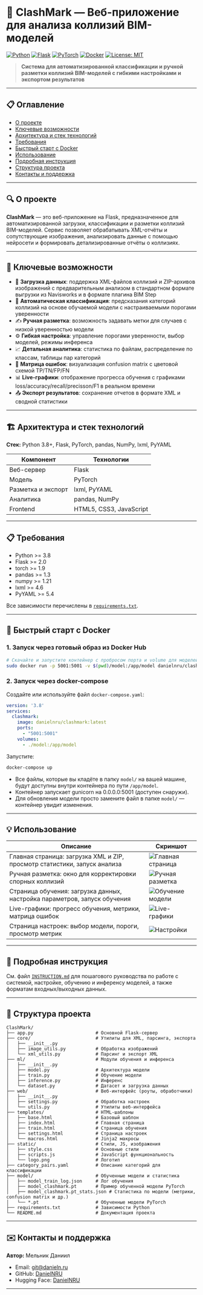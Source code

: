 # 🚦 ClashMark — Веб-приложение для анализа коллизий BIM-моделей

[![Python](https://img.shields.io/badge/python-3.8%2B-blue)](https://www.python.org/) [![Flask](https://img.shields.io/badge/flask-2.0%2B-black)](https://flask.palletsprojects.com/) [![PyTorch](https://img.shields.io/badge/pytorch-1.9%2B-red)](https://pytorch.org/) [![Docker](https://img.shields.io/badge/docker-ready-blue)](https://www.docker.com/) [![License: MIT](https://img.shields.io/badge/license-MIT-green)](LICENSE)

> **Система для автоматизированной классификации и ручной разметки коллизий BIM-моделей с гибкими настройками и экспортом результатов**

---

## 📋 Оглавление

* [О проекте](#-о-проекте)
* [Ключевые возможности](#-ключевые-возможности)
* [Архитектура и стек технологий](#-архитектура-и-стек-технологий)
* [Требования](#-требования)
* [Быстрый старт с Docker](#-быстрый-старт-с-docker)
* [Использование](#-использование)
* [Подробная инструкция](#-подробная-инструкция)
* [Структура проекта](#-структура-проекта)
* [Контакты и поддержка](#-контакты-и-поддержка)

---

## 🔍 О проекте

**ClashMark** — это веб-приложение на Flask, предназначенное для автоматизированной загрузки, классификации и разметки коллизий BIM-моделей.
Сервис позволяет обрабатывать XML-отчёты и сопутствующие изображения, анализировать данные с помощью нейросети и формировать детализированные отчёты о коллизиях.

---

## 🚀 Ключевые возможности

* 📂 **Загрузка данных**: поддержка XML-файлов коллизий и ZIP-архивов изображений с предварительным анализом в стандартном формате выгрузки из Navisworks и в формате плагина BIM Step
* 🤖 **Автоматическая классификация**: предсказания категорий коллизий на основе обучаемой модели с настраиваемыми порогами уверенности
* ✍️ **Ручная разметка**: возможность задавать метки для случаев с низкой уверенностью модели
* ⚙️ **Гибкая настройка**: управление порогами уверенности, выбор моделей, режимы инференса
* 📈 **Детальная аналитика**: статистика по файлам, распределение по классам, таблицы пар категорий
* 🎯 **Матрица ошибок**: визуализация confusion matrix с цветовой схемой TP/TN/FP/FN
* 📊 **Live-графики**: отображение прогресса обучения с графиками loss/accuracy/recall/precisson/F1 в реальном времени 
* 📤 **Экспорт результатов**: сохранение отчетов в формате XML и сводной статистики

---

## 🏗 Архитектура и стек технологий

**Стек:** Python 3.8+, Flask, PyTorch, pandas, NumPy, lxml, PyYAML

| Компонент          | Технологии    |
| ------------------ | ------------- |
| Веб-сервер         | Flask         |
| Модель             | PyTorch |
| Разметка и экспорт | lxml, PyYAML  |
| Аналитика          | pandas, NumPy |
| Frontend           | HTML5, CSS3, JavaScript |

---

## 📋 Требования

* Python >= 3.8
* Flask >= 2.0
* torch >= 1.9
* pandas >= 1.3
* numpy >= 1.21
* lxml >= 4.6
* PyYAML >= 5.4

Все зависимости перечислены в [`requirements.txt`](requirements.txt).

---

## 🐳 Быстрый старт с Docker

### 1. Запуск через готовый образ из Docker Hub

```bash
# Скачайте и запустите контейнер с пробросом порта и volume для моделей
sudo docker run -p 5001:5001 -v $(pwd)/model:/app/model danielnru/clashmark:latest
```

### 2. Запуск через docker-compose

Создайте или используйте файл `docker-compose.yaml`:

```yaml
version: '3.8'
services:
  clashmark:
    image: danielnru/clashmark:latest
    ports:
      - "5001:5001"
    volumes:
      - ./model:/app/model
```

Запустите:
```bash
docker-compose up
```

- Все файлы, которые вы кладёте в папку `model/` на вашей машине, будут доступны внутри контейнера по пути `/app/model`.
- Контейнер запускает gunicorn на 0.0.0.0:5001 (доступен снаружи).
- Для обновления модели просто замените файл в папке `model/` — контейнер увидит изменения.

---

## 💡 Использование

| Описание | Скриншот |
|----------|----------|
| Главная страница: загрузка XML и ZIP, просмотр статистики, запуск анализа | ![Главная страница](images/screenshot_main.png) |
| Ручная разметка: окно для корректировки спорных коллизий | ![Ручная разметка](images/screenshot_manual_review.png) |
| Страница обучения: загрузка данных, настройка параметров, запуск обучения | ![Обучение модели](images/screenshot_train.png) |
| Live-графики: прогресс обучения, метрики, матрица ошибок | ![Live-графики](images/screenshot_live_metrics.png) |
| Страница настроек: выбор модели, пороги, просмотр метрик | ![Настройки](images/screenshot_settings.png) |

---

## 📖 Подробная инструкция

См. файл [`INSTRUCTION.md`](INSTRUCTION.md) для пошагового руководства по работе с системой, настройке, обучению и инференсу моделей, а также форматам входных/выходных данных.

---

## 📁 Структура проекта

```
ClashMark/
├── app.py                       # Основной Flask-сервер
├── core/                        # Утилиты для XML, парсинга, экспорта
│   ├── __init__.py
│   ├── image_utils.py           # Обработка изображений
│   └── xml_utils.py             # Парсинг и экспорт XML
├── ml/                          # Модули обучения и инференса
│   ├── __init__.py
│   ├── model.py                 # Архитектура модели
│   ├── train.py                 # Обучение модели
│   ├── inference.py             # Инференс
│   └── dataset.py               # Датасет и загрузка данных
├── web/                         # Веб-интерфейс (роуты, обработчики)
│   ├── __init__.py
│   ├── settings.py              # Обработка настроек
│   └── utils.py                 # Утилиты веб-интерфейса
├── templates/                   # HTML-шаблоны
│   ├── base.html                # Базовый шаблон
│   ├── index.html               # Главная страница
│   ├── train.html               # Страница обучения
│   ├── settings.html            # Страница настроек
│   └── macros.html              # Jinja2 макросы
├── static/                      # Стили, JS, изображения
│   ├── style.css                # Основные стили
│   ├── scripts.js               # JavaScript функциональность
│   └── logo.png                 # Логотип
├── category_pairs.yaml          # Описание категорий для классификации
├── model/                       # Обученные модели и статистика
│   ├── model_train_log.json     # Лог обучения
│   ├── model_clashmark.pt       # Пример обученной модели PyTorch
│   ├── model_clashmark.pt_stats.json # Статистика по модели (метрики, confusion matrix и др.)
│   └── *.pt                     # Обученные модели PyTorch
├── requirements.txt             # Зависимости Python
└── README.md                    # Документация проекта
```

---

## ✉️ Контакты и поддержка

**Автор:** Мельник Даниил  
* Email: [git@danieln.ru](mailto:git@danieln.ru)  
* GitHub: [DanielNRU](https://github.com/DanielNRU)  
* Hugging Face: [DanielNRU](https://huggingface.co/DanielNRU)

---